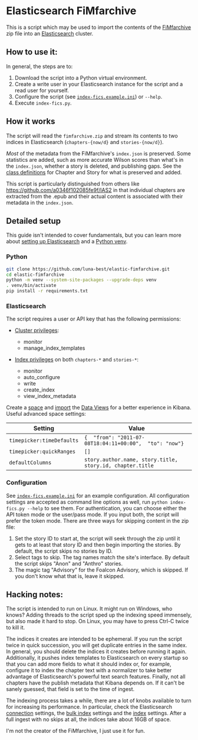 # Elasticsearch FiMfarchive
This is a script which may be used to import the contents of the [FiMfarchive](https://www.fimfiction.net/user/116950/Fimfarchive) zip file into an [Elasticsearch](https://www.elastic.co/guide/) cluster.

## How to use it:

In general, the steps are to:
1. Download the script into a Python virtual environment.
2. Create a write user in your Elasticsearch instance for the script and a read user for yourself.
3. Configure the script (see [`index-fics.example.ini`](index-fics.example.ini)) or `--help`.
4. Execute `index-fics.py`.

## How it works

The script will read the `fimfarchive.zip` and stream its contents to two indices in Elasticsearch (`chapters-{now/d}` and `stories-{now/d}`).

*Most* of the metadata from the FiMfarchive's `index.json` is preserved.  Some statistics are added, such as more accurate Wilson scores than what's in the `index.json`, whether a story is deleted, and publishing gaps. See the [class definitions](esdocs.py) for Chapter and Story for what is preserved and added.

This script is particularly distinguished from others like https://github.com/a0346f102085fe9f/IAS2 in that individual chapters are extracted from the .epub and their actual content is associated with their metadata in the `index.json`.

## Detailed setup
This guide isn't intended to cover fundamentals, but you can learn more about [setting up Elasticsearch](https://www.elastic.co/guide/en/elasticsearch/reference/current/getting-started.html) and a [Python venv](https://docs.python.org/3/library/venv.html).

### Python
```bash
git clone https://github.com/luna-best/elastic-fimfarchive.git
cd elastic-fimfarchive
python -m venv --system-site-packages --upgrade-deps venv
. venv/bin/activate
pip install -r requirements.txt
```

### Elasticsearch
The script requires a user or API key that has the following permissions:

* [Cluster privileges](https://www.elastic.co/guide/en/elasticsearch/reference/current/security-privileges.html#privileges-list-cluster):
	* monitor
	* manage_index_templates

* [Index privileges](https://www.elastic.co/guide/en/elasticsearch/reference/current/security-privileges.html#privileges-list-indices) on both `chapters-*` and `stories-*`:
	* monitor
	* auto_configure
	* write
	* create_index
	* view_index_metadata

Create a [space](https://www.elastic.co/guide/en/kibana/current/xpack-spaces.html) and [import](https://www.elastic.co/guide/en/kibana/current/managing-saved-objects.html) the [Data Views](data%20views.ndjson) for a better experience in Kibana. Useful advanced space settings:

| Setting                   | Value                                                     |
|---------------------------|-----------------------------------------------------------|
| `timepicker:timeDefaults` | `{  "from": "2011-07-08T18:04:11+00:00",  "to": "now"}`   |
| `timepicker:quickRanges`  | `[]`                                                      |
| `defaultColumns`          | `story.author.name, story.title, story.id, chapter.title` |


### Configuration
See [`index-fics.example.ini`](index-fics.example.ini) for an example configuration.  All configuration settings are accepted as command line options as well, run `python index-fics.py --help` to see them. For authentication, you can choose either the API token mode or the user/pass mode. If you input both, the script will prefer the token mode.  There are three ways for skipping content in the zip file:
1. Set the story ID to start at, the script will seek through the zip until it gets to at least that story ID and then begin importing the stories.  By default, the script skips no stories by ID.
2. Select tags to skip.  The tag names match the site's interface. By default the script skips "Anon" and "Anthro" stories.
3. The magic tag "Advisory" for the Foalcon Advisory, which is skipped.  If you don't know what that is, leave it skipped.

## Hacking notes:

The script is intended to run on Linux. It might run on Windows, who knows?  Adding threads to the script sped up the indexing speed immensely, but also made it hard to stop.  On Linux, you may have to press Ctrl-C twice to kill it.

The indices it creates are intended to be ephemeral. If you run the script twice in quick succession, you will get duplicate entries in the same index. In general, you should delete the indices it creates before running it again.  Additionally, it pushes index templates to Elasticsearch on every startup so that you can add more fields to what it should index or, for example, configure it to index the chapter text with a normalizer to take better advantage of Elasticsearch's powerful text search features.  Finally, not all chapters have the publish metadata that Kibana depends on. If it can't be sanely guessed, that field is set to the time of ingest.

The indexing process takes a while, there are a lot of knobs available to turn for increasing its performance.  In particular, check the Elasticsearch [connection](https://github.com/luna-best/elastic-fimfarchive/blob/7b7b51b639321ca7f8f91a88c00f88c3cbca3ac8/index-fics.py#L216) settings, the [bulk index](https://github.com/luna-best/elastic-fimfarchive/blob/7b7b51b639321ca7f8f91a88c00f88c3cbca3ac8/index-fics.py#L247) settings and the [index](https://github.com/luna-best/elastic-fimfarchive/blob/7b7b51b639321ca7f8f91a88c00f88c3cbca3ac8/esdocs.py#L49) settings.  After a full ingest with no skips at all, the indices take about 16GB of space.

I'm not the creator of the FiMfarchive, I just use it for fun.